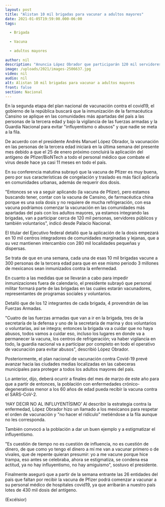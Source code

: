 ```yaml
---
layout: post
title: "Alistan 10 mil brigadas para vacunar a adultos mayores"
date: 2021-01-05T19:59:00.000-06:00
tags:
  
  - Brigada
  
  - Vacuna
  
  - adultos mayores
  
author: nil
description: "Anuncia López Obrador que participarán 120 mil servidores públicos y voluntarios; cada grupo vacunaría a 300 personas de la tercera edad a la semana; llama a acabar con ‘influyentismos"
image: /uploads/2021/images-2506637.jpg
video: nil
audio: nil
alt: Alistan 10 mil brigadas para vacunar a adultos mayores
front: false
section: Nacional
---
```


En la segunda etapa del plan nacional de vacunación contra el covid19, el gobierno de la república buscará que la inmunización de la farmacéutica Cansino se aplique en las comunidades más apartadas del país a las personas de la tercera edad y bajo la vigilancia de las fuerzas armadas y la Guardia Nacional para evitar "influyentismo o abusos" y que nadie se meta a la fila.

De acuerdo con el presidente Andrés Manuel López Obrador, la vacunación en las personas de la tercera edad iniciará en la última semana del presente mes debido a que el 25 de enero próximo concluirá la aplicación del antígeno de Pfizer/BioNTech a todo el personal médico que combate el virus desde hace ya casi 11 meses en todo el país.

En su conferencia matutina subrayó que la vacuna de Pfizer es muy buena, pero por sus características de congelación y traslado es más fácil aplicarla en comunidades urbanas, además de requerir dos dosis.

"Entonces se va a seguir aplicando (la vacuna de Pfizer), pero estamos buscando tener, contar con la vacuna de Cansino, de farmacéutica china porque es una sola dosis y no requiere de mucha refrigeración, con esa vacuna podríamos comenzar la vacunación en las comunidades más apartadas del país con los adultos mayores, ya estamos integrando las brigadas, van a participar cerca de 120 mil personas, servidores públicos y también voluntarios", indicó desde Palacio Nacional.

El titular del Ejecutivo federal detalló que la aplicación de la dosis empezará en 10 mil centros integradores de comunidades marginadas y lejanas, que a su vez mantienen intercambio con 280 mil localidades pequeñas y dispersas.

Se trata de que en una semana, cada una de esas 10 mil brigadas vacune a 300 personas de la tercera edad para que en ese mismo periodo 3 millones de mexicanos sean inmunizados contra la enfermedad.

En cuanto a las medidas que se llevarán a cabo para impedir inmunizaciones fuera de calendario, el presidente subrayó que personal militar formará parte de las brigadas en las cuales estarán vacunadores, representantes de programas sociales y voluntarios.

Detalló que de los 12 integrantes de cada brigada, 4 provendrán de las Fuerzas Armadas.

"Cuatro de las fuerzas armadas que van a ir en la brigada, tres de la secretaría de la defensa y uno de la secretaría de marina y dos voluntarios o voluntarias, así se integra; entonces la brigada va a cuidar que no haya abusos, todos vamos a cuidar eso, incluso los lugares en donde va a permanecer la vacuna, los centros de refrigeración; va haber vigilancia en todo, la guardia nacional va a participar por completo en todo el operativo de vacunación para evitar abusos", describió López Obrador.

Posteriormente, el plan nacional de vacunación contra Covid-19 prevé avanzar hacia las ciudades medias localizadas en las cabeceras municipales para proteger a todos los adultos mayores del país.

Lo anterior, dijo, deberá ocurrir a finales del mes de marzo de este año para que a partir de entonces, la población con enfermedades crónico-degenerativas menor a los 60 años de edad pueda recibir la vacuna contra el SARS-CoV-2.

 

‘HAY DECIR NO AL INFLUYENTÍSIMO’
Al describir la estrategia contra la enfermedad, López Obrador hizo un llamado a los mexicanos para respetar el orden de vacunación y "no hacer el ridículo" metiéndose a la fila aunque no les corresponda.

También convocó a la población a dar un buen ejemplo y a estigmatizar el influyentismo.

"Es cuestión de tiempo no es cuestión de influencia, no es cuestión de dinero, de que como yo tengo el dinero a mí me van a vacunar primero o de vivales, que de repente quieran presumir: yo a me vacune porque hice trampa, eso antes se celebraba, ahora se estigmatiza, se condena esa actitud, ya no hay influyentismo, no hay amiguismo", sostuvo el presidente.

Finalmente aseguró que a partir de la semana entrante las 26 entidades del país que faltan por recibir la vacuna de Pfizer podrá comenzar a vacunar a su personal médico de hospitales covid19, ya que arribarán a nuestro país lotes de 430 mil dosis del antígeno.

(Excélsior)